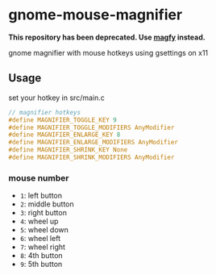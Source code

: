# gnome-mouse-magnifier

**This repository has been deprecated. Use [magfy](https://github.com/waneon/magfy) instead.**

gnome magnifier with mouse hotkeys using gsettings on x11

## Usage

set your hotkey in src/main.c

```c
// magnifier hotkeys
#define MAGNIFIER_TOGGLE_KEY 9
#define MAGNIFIER_TOGGLE_MODIFIERS AnyModifier
#define MAGNIFIER_ENLARGE_KEY 8
#define MAGNIFIER_ENLARGE_MODIFIERS AnyModifier
#define MAGNIFIER_SHRINK_KEY None
#define MAGNIFIER_SHRINK_MODIFIERS AnyModifier
```

### mouse number

* `1`: left button
* `2`: middle button
* `3`: right button
* `4`: wheel up
* `5`: wheel down
* `6`: wheel left
* `7`: wheel right
* `8`: 4th button
* `9`: 5th button

